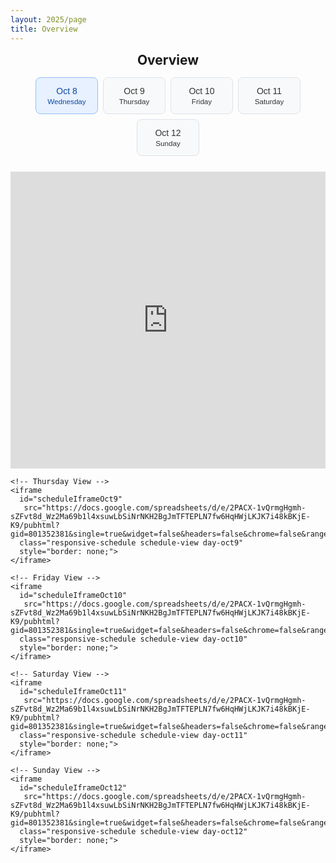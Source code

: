 ```yaml
---
layout: 2025/page
title: Overview
---
```


<div class="schedule-container">
  <h2 class="schedule-title">Overview</h2>
  
  <!-- Day Filter Controls -->
  <div class="day-filter-container" role="region" aria-label="Select day">
    <div class="day-buttons" role="tablist" aria-label="Days">
      <button class="day-btn active" role="tab" aria-selected="true" data-day="oct8" onclick="filterByDay('oct8')">
        Oct 8<br><small>Wednesday</small>
      </button>
      <button class="day-btn" role="tab" aria-selected="false" data-day="oct9" onclick="filterByDay('oct9')">
        Oct 9<br><small>Thursday</small>
      </button>
      <button class="day-btn" role="tab" aria-selected="false" data-day="oct10" onclick="filterByDay('oct10')">
        Oct 10<br><small>Friday</small>
      </button>
      <button class="day-btn" role="tab" aria-selected="false" data-day="oct11" onclick="filterByDay('oct11')">
        Oct 11<br><small>Saturday</small>
      </button>
      <button class="day-btn" role="tab" aria-selected="false" data-day="oct12" onclick="filterByDay('oct12')">
        Oct 12<br><small>Sunday</small>
      </button>
    </div>
  </div>


   <div id="sheetWrapper" class="sheet-wrapper day-view day-oct8">
    <!-- Wednesday View (Default) -->
     <iframe 
       id="scheduleIframeOct8"
       src="https://docs.google.com/spreadsheets/d/e/2PACX-1vQrmgHgmh-sZFvt8d_Wz2Ma69b1l4xsuwLbSiNrNKH2BgJmTFTEPLN7fw6HqHWjLKJK7i48kBKjE-K9/pubhtml?gid=801352381&single=true&widget=false&headers=false&chrome=false&range=A1:K7" 
       class="responsive-schedule schedule-view day-oct8 active"
       style="border: none;">
     </iframe>
    
    <!-- Thursday View -->
    <iframe 
      id="scheduleIframeOct9"
       src="https://docs.google.com/spreadsheets/d/e/2PACX-1vQrmgHgmh-sZFvt8d_Wz2Ma69b1l4xsuwLbSiNrNKH2BgJmTFTEPLN7fw6HqHWjLKJK7i48kBKjE-K9/pubhtml?gid=801352381&single=true&widget=false&headers=false&chrome=false&range=A10:I22"
      class="responsive-schedule schedule-view day-oct9"
      style="border: none;">
    </iframe>
    
    <!-- Friday View -->
    <iframe 
      id="scheduleIframeOct10"
       src="https://docs.google.com/spreadsheets/d/e/2PACX-1vQrmgHgmh-sZFvt8d_Wz2Ma69b1l4xsuwLbSiNrNKH2BgJmTFTEPLN7fw6HqHWjLKJK7i48kBKjE-K9/pubhtml?gid=801352381&single=true&widget=false&headers=false&chrome=false&range=A24:I35"
      class="responsive-schedule schedule-view day-oct10"
      style="border: none;">
    </iframe>

    <!-- Saturday View -->
    <iframe 
      id="scheduleIframeOct11"
       src="https://docs.google.com/spreadsheets/d/e/2PACX-1vQrmgHgmh-sZFvt8d_Wz2Ma69b1l4xsuwLbSiNrNKH2BgJmTFTEPLN7fw6HqHWjLKJK7i48kBKjE-K9/pubhtml?gid=801352381&single=true&widget=false&headers=false&chrome=false&range=A37:I47"
      class="responsive-schedule schedule-view day-oct11"
      style="border: none;">
    </iframe>
    
    <!-- Sunday View -->
    <iframe 
      id="scheduleIframeOct12"
       src="https://docs.google.com/spreadsheets/d/e/2PACX-1vQrmgHgmh-sZFvt8d_Wz2Ma69b1l4xsuwLbSiNrNKH2BgJmTFTEPLN7fw6HqHWjLKJK7i48kBKjE-K9/pubhtml?gid=801352381&single=true&widget=false&headers=false&chrome=false&range=A49:I52"
      class="responsive-schedule schedule-view day-oct12"
      style="border: none;">
    </iframe>

  <!-- ===== Program: Oct 9 ===== -->
  <div id="programOct9" class="program-view schedule-view day-oct9">
    <h2 class="schedule-title">Papers per Session</h2>
    {% assign rows = site.data["2025"]["program"]["ProgramISMAR_with_sessions"] %}
    {% assign day_rows = rows | where: "Session Day", "October 9 2025" %}

    {% assign time_keys_str = "" %}
    {% for r in day_rows %}
      {% assign tkey = r["Session Start Time"] | append: "||" | append: r["Session End Time"] %}
      {% unless time_keys_str contains tkey %}{% assign time_keys_str = time_keys_str | append: tkey | append: "~~" %}{% endunless %}
    {% endfor %}
    {% assign time_keys = time_keys_str | split: "~~" | sort %}

    {% for time_key in time_keys %}
      {% if time_key != "" %}
        {% assign parts = time_key | split: "||" %}
        <h2>{{ parts[0] }} - {{ parts[1] }}</h2>

        {% assign session_keys_str = "" %}
        {% for r in day_rows %}
          {% if r["Session Start Time"] == parts[0] and r["Session End Time"] == parts[1] %}
            {% assign skey = r["Session Location"] | append: "||" | append: r["Session Title"] %}
            {% unless session_keys_str contains skey %}{% assign session_keys_str = session_keys_str | append: skey | append: "~~" %}{% endunless %}
          {% endif %}
        {% endfor %}
        {% assign session_keys = session_keys_str | split: "~~" | sort %}

        {% for session_key in session_keys %}
          {% if session_key != "" %}
            {% assign sess = session_key | split: "||" %}
            <h3>{{ sess[1] }} ({{ sess[0] }})</h3>
            <ul class="paper-list">
              {% for r in day_rows %}
                {% if r["Session Start Time"] == parts[0] and r["Session End Time"] == parts[1] and r["Session Title"] == sess[1] and r["Session Location"] == sess[0] %}
                  <li>{{ r["Paper ID"] }}: {{ r["Paper Title"] }}</li>
                {% endif %}
              {% endfor %}
            </ul>
          {% endif %}
        {% endfor %}
      {% endif %}
    {% endfor %}
  </div>

  <!-- ===== Program: Oct 10 ===== -->
  <div id="programOct10" class="program-view schedule-view day-oct10">
    <h2 class="schedule-title">Papers per Session</h2>
    {% assign rows = site.data["2025"]["program"]["ProgramISMAR_with_sessions"] %}
    {% assign day_rows = rows | where: "Session Day", "October 10 2025" %}

    {% assign time_keys_str = "" %}
    {% for r in day_rows %}
      {% assign tkey = r["Session Start Time"] | append: "||" | append: r["Session End Time"] %}
      {% unless time_keys_str contains tkey %}{% assign time_keys_str = time_keys_str | append: tkey | append: "~~" %}{% endunless %}
    {% endfor %}
    {% assign time_keys = time_keys_str | split: "~~" | sort %}

    {% for time_key in time_keys %}
      {% if time_key != "" %}
        {% assign parts = time_key | split: "||" %}
        <h2>{{ parts[0] }} - {{ parts[1] }}</h2>

        {% assign session_keys_str = "" %}
        {% for r in day_rows %}
          {% if r["Session Start Time"] == parts[0] and r["Session End Time"] == parts[1] %}
            {% assign skey = r["Session Location"] | append: "||" | append: r["Session Title"] %}
            {% unless session_keys_str contains skey %}{% assign session_keys_str = session_keys_str | append: skey | append: "~~" %}{% endunless %}
          {% endif %}
        {% endfor %}
        {% assign session_keys = session_keys_str | split: "~~" | sort %}

        {% for session_key in session_keys %}
          {% if session_key != "" %}
            {% assign sess = session_key | split: "||" %}
            <h3>{{ sess[1] }} ({{ sess[0] }})</h3>
            <ul class="paper-list">
              {% for r in day_rows %}
                {% if r["Session Start Time"] == parts[0] and r["Session End Time"] == parts[1] and r["Session Title"] == sess[1] and r["Session Location"] == sess[0] %}
                  <li>{{ r["Paper ID"] }}: {{ r["Paper Title"] }}</li>
                {% endif %}
              {% endfor %}
            </ul>
          {% endif %}
        {% endfor %}
      {% endif %}
    {% endfor %}
  </div>

  <!-- ===== Program: Oct 11 ===== -->
  <div id="programOct11" class="program-view schedule-view day-oct11">
    <h2 class="schedule-title">Papers per Session</h2>
    {% assign rows = site.data["2025"]["program"]["ProgramISMAR_with_sessions"] %}
    {% assign day_rows = rows | where: "Session Day", "October 11 2025" %}

    {% assign time_keys_str = "" %}
    {% for r in day_rows %}
      {% assign tkey = r["Session Start Time"] | append: "||" | append: r["Session End Time"] %}
      {% unless time_keys_str contains tkey %}{% assign time_keys_str = time_keys_str | append: tkey | append: "~~" %}{% endunless %}
    {% endfor %}
    {% assign time_keys = time_keys_str | split: "~~" | sort %}

    {% for time_key in time_keys %}
      {% if time_key != "" %}
        {% assign parts = time_key | split: "||" %}
        <h2>{{ parts[0] }} - {{ parts[1] }}</h2>

        {% assign session_keys_str = "" %}
        {% for r in day_rows %}
          {% if r["Session Start Time"] == parts[0] and r["Session End Time"] == parts[1] %}
            {% assign skey = r["Session Location"] | append: "||" | append: r["Session Title"] %}
            {% unless session_keys_str contains skey %}{% assign session_keys_str = session_keys_str | append: skey | append: "~~" %}{% endunless %}
          {% endif %}
        {% endfor %}
        {% assign session_keys = session_keys_str | split: "~~" | sort %}

        {% for session_key in session_keys %}
          {% if session_key != "" %}
            {% assign sess = session_key | split: "||" %}
            <h3>{{ sess[1] }} ({{ sess[0] }})</h3>
            <ul class="paper-list">
              {% for r in day_rows %}
                {% if r["Session Start Time"] == parts[0] and r["Session End Time"] == parts[1] and r["Session Title"] == sess[1] and r["Session Location"] == sess[0] %}
                  <li>{{ r["Paper ID"] }}: {{ r["Paper Title"] }}</li>
                {% endif %}
              {% endfor %}
            </ul>
          {% endif %}
        {% endfor %}
      {% endif %}
    {% endfor %}
  </div>

  </div> <!-- end #sheetWrapper -->
</div> <!-- end .schedule-container -->

<style>
.schedule-container {
  width: 100%;
  max-width: none; 
  position: relative;
  overflow: hidden;
  margin: 0 auto;
}

.schedule-title {
  text-align: center;
  margin: 0 0 15px 0;
  padding: 0;
  font-size: 1.5em;
  font-weight: bold;
}

/* Day filter */
.day-filter-container {
  margin-bottom: 25px;
  text-align: center;
}

.day-filter-container h3 {
  margin: 0 0 15px 0;
  font-size: 1.2em;
  color: #333;
  font-weight: 600;
}

.day-buttons {
  display: flex;
  align-items: stretch;
  justify-content: center;
  flex-wrap: wrap;
  gap: 8px;
}

.day-btn {
  background: #f8f9fa;
  border: 1px solid #dee2e6;
  color: #333;
  padding: 12px 16px;
  border-radius: 8px;
  cursor: pointer;
  font-size: 14px;
  font-weight: 500;
  transition: all 0.3s ease;
  min-width: 100px;
  text-align: center;
  line-height: 1.3;
  /* prevent layout shift when scrolling */
  flex: 0 0 auto;
}

.day-btn:hover {
  background: #e9ecef;
  border-color: #adb5bd;
  transform: translateY(-1px);
}

.day-btn.active {
  background: #e7f1ff;
  border-color: #91c0ff;
  color: #0d47a1;
}

/* Sheet wrapper */
.sheet-wrapper {
  width: 100%;
  margin: 0 auto 10px auto;
  padding: 0;
}

/* Responsive iframe */
.responsive-schedule {
  width: 100%;
  height: 475px;
  min-height: 400px;
}

@media (max-width: 768px) {
  .responsive-schedule {
    height: 60vh;
  }

  /* Force single-row, horizontally scrollable day tabs on mobile */
  .day-buttons {
    justify-content: flex-start;
    gap: 6px;
    flex-wrap: nowrap;
    overflow-x: auto;
    overflow-y: hidden;
    padding: 4px 8px;
    margin: 0 auto;
    -webkit-overflow-scrolling: touch;
    scroll-snap-type: x mandatory;
    scrollbar-width: none;
    width: 100%;
  }
  .day-buttons::-webkit-scrollbar {
    display: none;
  }

  .day-btn {
    min-width: 84px;
    padding: 10px 12px;
    font-size: 13px;
    scroll-snap-align: center;
    flex: 0 0 auto;                 /* keep items from flexing and wrapping */
  }

  .day-filter-container {
    position: relative;
  }
  .day-filter-container::before,
  .day-filter-container::after {
    content: "";
    position: absolute;
    top: 0;
    bottom: 0;
    width: 18px;
    pointer-events: none;
  }
  .day-filter-container::before {
    left: 0;
    background: linear-gradient(to right, #fff 30%, rgba(255,255,255,0));
  }
  .day-filter-container::after {
    right: 0;
    background: linear-gradient(to left, #fff 30%, rgba(255,255,255,0));
  }
}


/* View toggling */
.schedule-view {
  display: none;
}

.schedule-view.active {
  display: block;
}

/* Day scoping classes for potential overrides */
.day-view.day-oct8 .schedule-view.day-oct8,
.day-view.day-oct9 .schedule-view.day-oct9,
.day-view.day-oct10 .schedule-view.day-oct10,
.day-view.day-oct11 .schedule-view.day-oct11,
.day-view.day-oct12 .schedule-view.day-oct12 {
  /* left available for day specific styling if needed */
}

/* Program list styles */
.program-view {
  position: relative;
  opacity: 0;
  visibility: hidden;
  transition: opacity 0.3s ease, visibility 0.3s ease;
  padding: 16px 12px 24px 12px;
  border-top: 1px solid #e9ecef;
}

.program-view.active {
  opacity: 1;
  visibility: visible;
}

.program-view h2 {
  font-size: 1.1em;
  margin: 14px 0 6px 0;;
}

.program-view h3 {
  font-size: 1.05em;
  margin: 0 0 8px 0;
  color: #333;
  font-weight: 600;
}

.program-view .paper-list {
  margin: 0 0 16px 0;
  padding-left: 18px;
}

.program-view .paper-list li {
  margin: 2px 0;
  line-height: 1.4;
}
</style>

<script>
let currentDay = 'oct8';

function filterByDay(day) {
  currentDay = day;

  document.querySelectorAll('.day-btn').forEach(btn => {
    btn.classList.remove('active');
    btn.setAttribute('aria-selected', 'false');
  });
  const btn = document.querySelector(`[data-day="${day}"]`);
  if (btn) {
    btn.classList.add('active');
    btn.setAttribute('aria-selected', 'true');
    // ensure the active tab is visible and centered on small screens
    btn.scrollIntoView({ behavior: 'smooth', inline: 'center', block: 'nearest' });
  }

  // Hide all iframe and program views
  document.querySelectorAll('.schedule-view').forEach(view => view.classList.remove('active'));

  // Show selected iframe and its program block
  const cap = day.charAt(0).toUpperCase() + day.slice(1);
  const iframe = document.getElementById(`scheduleIframe${cap}`);
  if (iframe) iframe.classList.add('active');
  const program = document.getElementById(`program${cap}`);
  if (program) program.classList.add('active');

  // Update wrapper day class to preserve existing styling behavior
  const wrapper = document.getElementById('sheetWrapper');
  if (wrapper) {
    wrapper.classList.remove('day-oct8', 'day-oct9', 'day-oct10', 'day-oct11', 'day-oct12');
    wrapper.classList.add('day-view', `day-${day}`);
  }
}

// Optional: allow horizontal wheel scroll on the tab strip for desktop trackpads
document.addEventListener('DOMContentLoaded', function() {
  const strip = document.querySelector('.day-buttons');
  if (strip) {
    strip.addEventListener('wheel', function(e) {
      if (Math.abs(e.deltaY) > Math.abs(e.deltaX)) {
        strip.scrollLeft += e.deltaY;
        e.preventDefault();
      }
    }, { passive: false });
  }
});
</script>
